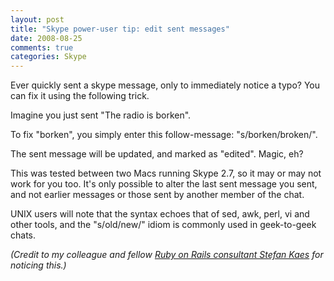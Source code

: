 ```yaml
---
layout: post
title: "Skype power-user tip: edit sent messages"
date: 2008-08-25
comments: true
categories: Skype
---
```


Ever quickly sent a skype message, only to immediately notice a typo?
You can fix it using the following trick.

<!-- more -->

Imagine you just sent "The radio is borken".

To fix "borken", you simply enter this follow-message: "s/borken/broken/".

The sent message will be updated, and marked as "edited". Magic, eh?

This was tested between two Macs running Skype 2.7, so it may or may
not work for you too. It's only possible to alter the last sent
message you sent, and not earlier messages or those sent by another
member of the chat.

UNIX users will note that the syntax echoes that of sed, awk, perl, vi
and other tools, and the "s/old/new/" idiom is commonly used in
geek-to-geek chats.

*(Credit to my colleague and fellow [Ruby on Rails consultant Stefan Kaes](http://railsexpress.de/) for noticing this.)*
